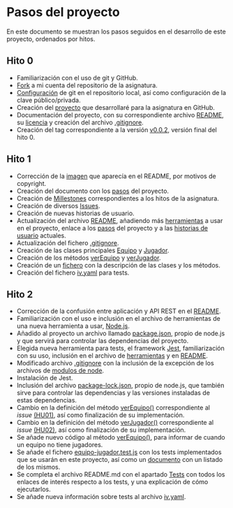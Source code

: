 # Pasos del proyecto
En este documento se muestran los pasos seguidos en el desarrollo de este proyecto, ordenados por hitos.

## Hito 0
- Familiarización con el uso de git y GitHub.
- [Fork](https://github.com/juancpineda97/IV-20-21) a mi cuenta del repositorio de la asignatura.
- [Configuración](docs/configuracion_git.md) de git en el repositorio local, así como configuración de la clave público/privada.
- Creación del [proyecto](https://github.com/juancpineda97/LaLigaStats) que desarrollaré para la asignatura en GitHub.
- Documentación del proyecto, con su correspondiente archivo [README](https://github.com/juancpineda97/LaLigaStats/blob/main/README.md), su [licencia](https://github.com/juancpineda97/LaLigaStats/blob/main/LICENSE) y creación del archivo [.gitignore](https://github.com/juancpineda97/LaLigaStats/blob/main/.gitignore).
- Creación del tag correspondiente a la versión [v0.0.2](https://github.com/juancpineda97/LaLigaStats/releases/tag/v0.0.2), versión final del hito 0.

## Hito 1
- Corrección de la [imagen](https://github.com/juancpineda97/LaLigaStats#laligastats) que aparecía en el README, por motivos de copyright.
- Creación del documento con los [pasos](https://github.com/juancpineda97/LaLigaStats/blob/main/docs/pasos.md) del proyecto.
- Creación de [Millestones](https://github.com/juancpineda97/LaLigaStats/milestones) correspondientes a los hitos de la asignatura.
- Creación de diversos [Issues](https://github.com/juancpineda97/LaLigaStats/issues).
- Creación de nuevas historias de usuario.
- Actualización del archivo [README](https://github.com/juancpineda97/LaLigaStats/blob/main/README.md), añadiendo más [herramientas](https://github.com/juancpineda97/LaLigaStats#herramientas) a usar en el proyecto, enlace a los [pasos](https://github.com/juancpineda97/LaLigaStats#pasos) del proyecto y a las [historias de usuario](https://github.com/juancpineda97/LaLigaStats#historias-de-usuario) actuales.
- Actualización del fichero [.gitignore](https://github.com/juancpineda97/LaLigaStats/blob/main/.gitignore).
- Creación de las clases principales [Equipo](https://github.com/juancpineda97/LaLigaStats/blob/main/src/equipo.js) y [Jugador](https://github.com/juancpineda97/LaLigaStats/blob/main/src/jugador.js).
- Creación de los métodos [verEquipo](https://github.com/juancpineda97/LaLigaStats/blob/f8fa6ee0784b2794fd778e89589f534750aec792/src/equipo.js#L21) y [verJugador](https://github.com/juancpineda97/LaLigaStats/blob/f8fa6ee0784b2794fd778e89589f534750aec792/src/jugador.js#L26).
- Creación de un [fichero](https://github.com/juancpineda97/LaLigaStats/blob/main/docs/descripcion_clases.md) con la descripción de las clases y los métodos.
- Creación del fichero [iv.yaml](iv.yaml) para tests.

## Hito 2
- Corrección de la confusión entre aplicación y API REST en el [README](https://github.com/juancpineda97/LaLigaStats/blob/main/README.md).
- Familiarización con el uso e inclusión en el archivo de herramientas de una nueva herramienta a usar, [Node.js](https://nodejs.org/es/).
- Añadido al proyecto un archivo llamado [package.json](package.json), propio de node.js y que servirá para controlar las dependencias del proyecto.
- Elegida nueva herramienta para tests, el framework [Jest](https://jestjs.io/), familiarización con su uso, inclusión en el archivo de [herramientas](https://github.com/juancpineda97/LaLigaStats#herramientas) y en [README](https://github.com/juancpineda97/LaLigaStats/blob/main/README.md).
- Modificado archivo [.gitignore](https://github.com/juancpineda97/LaLigaStats/blob/main/.gitignore) con la inclusión de la excepción de los archivos de [modulos de node](https://github.com/juancpineda97/LaLigaStats/blob/ad3ce0b40b99ffb28f81b2122c1a9069126fa33e/.gitignore#L9).
- Instalación de Jest.
- Inclusión del archivo [package-lock.json](https://github.com/juancpineda97/LaLigaStats/blob/main/package.json), propio de node.js, que también sirve para controlar las dependencias y las versiones instaladas de estas dependencias.
- Cambio en la definición del método [verEquipo()](https://github.com/juancpineda97/LaLigaStats/blob/main/docs/descripcion_clases.md#m%C3%A9todos) correspondiente al *issue* [(HU01)](https://github.com/juancpineda97/LaLigaStats/issues/4), así como finalización de su implementación.
- Cambio en la definición del método [verJugador()](https://github.com/juancpineda97/LaLigaStats/blob/main/docs/descripcion_clases.md#m%C3%A9todos-1) correspondiente al *issue* [(HU02)](https://github.com/juancpineda97/LaLigaStats/issues/5), así como finalización de su implementación.
- Se añade nuevo código al método [verEquipo()](https://github.com/juancpineda97/LaLigaStats/blob/main/docs/descripcion_clases.md#m%C3%A9todos), para informar de cuando un equipo no tiene jugadores.
- Se añade el fichero [equipo-jugador.test.js](../test/equipo-jugador.test.js) con los tests implementados que se usarán en este proyecto, así como un [documento](test.md) con un listado de los mismos.
- Se completa el archivo README.md con el apartado [Tests](https://github.com/juancpineda97/LaLigaStats#tests) con todos los enlaces de interés respecto a los tests, y una explicación de cómo ejecutarlos.
- Se añade nueva información sobre tests al archivo [iv.yaml](../iv.yaml).